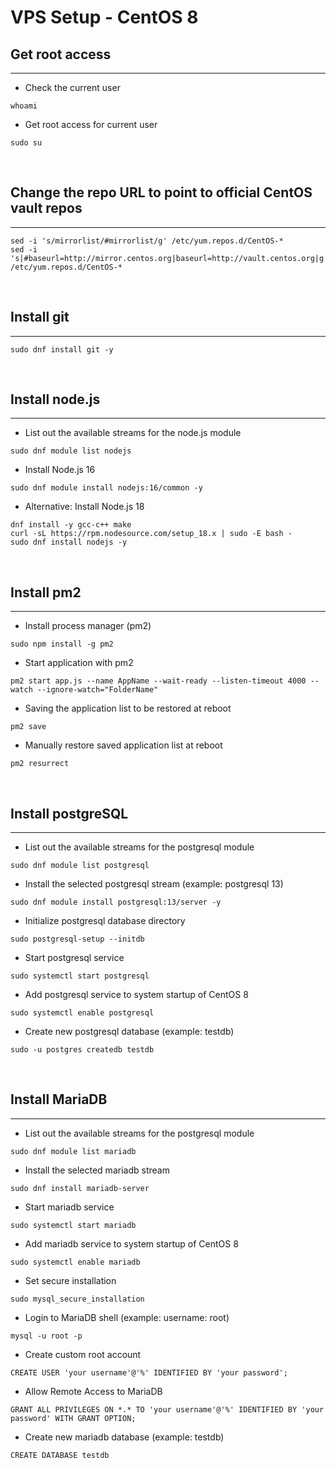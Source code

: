 # VPS Setup - CentOS 8


## Get root access
---
- Check the current user
```
whoami
```

- Get root access for current user
```
sudo su
```

&nbsp;

## Change the repo URL to point to official CentOS vault repos
---
```
sed -i 's/mirrorlist/#mirrorlist/g' /etc/yum.repos.d/CentOS-*
sed -i 's|#baseurl=http://mirror.centos.org|baseurl=http://vault.centos.org|g' /etc/yum.repos.d/CentOS-*
```

&nbsp;

## Install git
---
```
sudo dnf install git -y
```

&nbsp;

## Install node.js
---
- List out the available streams for the node.js module
```
sudo dnf module list nodejs
```

- Install Node.js 16
```
sudo dnf module install nodejs:16/common -y
```

- Alternative: Install Node.js 18
```
dnf install -y gcc-c++ make 
curl -sL https://rpm.nodesource.com/setup_18.x | sudo -E bash -
sudo dnf install nodejs -y
```

&nbsp;

## Install pm2
---
- Install process manager (pm2)
```
sudo npm install -g pm2
```

- Start application with pm2
```
pm2 start app.js --name AppName --wait-ready --listen-timeout 4000 --watch --ignore-watch="FolderName"
```

- Saving the application list to be restored at reboot
```
pm2 save
```

- Manually restore saved application list at reboot
```
pm2 resurrect
```

&nbsp;

## Install postgreSQL
---
- List out the available streams for the postgresql module
```
sudo dnf module list postgresql
```

- Install the selected postgresql stream (example: postgresql 13)
```
sudo dnf module install postgresql:13/server -y
```

- Initialize postgresql database directory
```
sudo postgresql-setup --initdb
```

- Start postgresql service
```
sudo systemctl start postgresql
```

- Add postgresql service to system startup of CentOS 8
```
sudo systemctl enable postgresql
```

- Create new postgresql database (example: testdb)
```
sudo -u postgres createdb testdb
```

&nbsp;

## Install MariaDB
---
- List out the available streams for the postgresql module
```
sudo dnf module list mariadb
```

- Install the selected mariadb stream
```
sudo dnf install mariadb-server
```

- Start mariadb service
```
sudo systemctl start mariadb
```

- Add mariadb service to system startup of CentOS 8
```
sudo systemctl enable mariadb
```

- Set secure installation
```
sudo mysql_secure_installation
```

- Login to MariaDB shell (example: username: root)
```
mysql -u root -p
```

- Create custom root account
```
CREATE USER 'your username'@'%' IDENTIFIED BY 'your password';
```

- Allow Remote Access to MariaDB
```
GRANT ALL PRIVILEGES ON *.* TO 'your username'@'%' IDENTIFIED BY 'your password' WITH GRANT OPTION;
```

- Create new mariadb database (example: testdb)
```
CREATE DATABASE testdb
```